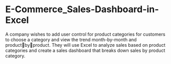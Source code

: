 # E-Commerce_Sales-Dashboard-in-Excel
A company wishes to add user control 
for product categories for customers to 
choose a category and view the trend 
month-by-month and productbyproduct. They will use Excel to 
analyze sales based on product 
categories and create a sales 
dashboard that breaks down sales by 
product category.
